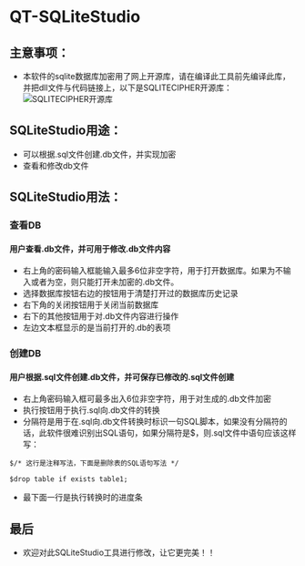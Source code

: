 # QT-SQLiteStudio

## 主意事项：
* 本软件的sqlite数据库加密用了网上开源库，请在编译此工具前先编译此库，并把dll文件与代码链接上，以下是SQLITECIPHER开源库：
![SQLITECIPHER开源库](https://github.com/cheng668/QtCipherSqlitePlugin)

## SQLiteStudio用途：
* 可以根据.sql文件创建.db文件，并实现加密
* 查看和修改db文件

## SQLiteStudio用法：
### 查看DB
#### 用户查看.db文件，并可用于修改.db文件内容

* 右上角的密码输入框能输入最多6位非空字符，用于打开数据库。如果为不输入或者为空，则只能打开未加密的.db文件。
* 选择数据库按钮右边的按钮用于清楚打开过的数据库历史记录
* 右下角的关闭按钮用于关闭当前数据库
* 右下的其他按钮用于对.db文件内容进行操作
* 左边文本框显示的是当前打开的.db的表项

### 创建DB
#### 用户根据.sql文件创建.db文件，并可保存已修改的.sql文件创建
* 右上角密码输入框可最多出入6位非空字符，用于对生成的.db文件加密
* 执行按钮用于执行.sql向.db文件的转换
* 分隔符是用于在.sql向.db文件转换时标识一句SQL脚本，如果没有分隔符的话，此软件很难识别出SQL语句，如果分隔符是$，则.sql文件中语句应该这样写：

```
$/* 这行是注释写法，下面是删除表的SQL语句写法 */
```
```
$drop table if exists table1;
```
* 最下面一行是执行转换时的进度条

## 最后
* 欢迎对此SQLiteStudio工具进行修改，让它更完美！！
